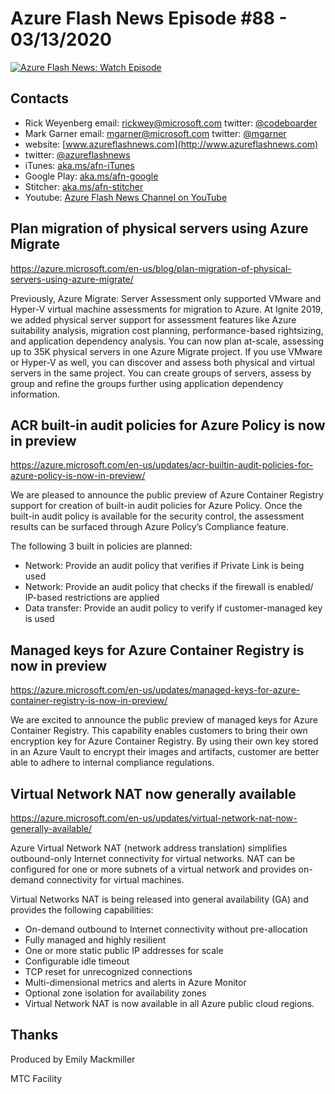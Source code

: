 # Azure Flash News Episode #88 - 03/13/2020

[![Azure Flash News: Watch Episode](https://img.youtube.com/vi/lBtl9pvKteM/0.jpg)](https://youtu.be/lBtl9pvKteM "Azure Flash News: Episode 88")


## Contacts
* Rick Weyenberg  email: rickwey@microsoft.com twitter: [@codeboarder](https://www.twitter.com/codeboarder)
* Mark Garner email: mgarner@microsoft.com twitter: [@mgarner](https://www.twitter.com/mgarner)
* website: [www.azureflashnews.com](http://www.azureflashnews.com)
* twitter: [@azureflashnews](https://www.twitter.com/azureflashnews)
* iTunes: [aka.ms/afn-iTunes](https://aka.ms/afn-iTunes)
* Google Play: [aka.ms/afn-google](https://aka.ms/afn-google)
* Stitcher: [aka.ms/afn-stitcher](https://aka.ms/afn-stitcher)
* Youtube: [Azure Flash News Channel on YouTube](https://www.youtube.com/channel/UCV6U_D4q7OxQaf0rFfEb6fQ)

## Plan migration of physical servers using Azure Migrate

https://azure.microsoft.com/en-us/blog/plan-migration-of-physical-servers-using-azure-migrate/

Previously, Azure Migrate: Server Assessment only supported VMware and Hyper-V virtual machine assessments for migration to Azure. At Ignite 2019, we added physical server support for assessment features like Azure suitability analysis, migration cost planning, performance-based rightsizing, and application dependency analysis. You can now plan at-scale, assessing up to 35K physical servers in one Azure Migrate project. If you use VMware or Hyper-V as well, you can discover and assess both physical and virtual servers in the same project. You can create groups of servers, assess by group and refine the groups further using application dependency information.

## ACR built-in audit policies for Azure Policy is now in preview

https://azure.microsoft.com/en-us/updates/acr-builtin-audit-policies-for-azure-policy-is-now-in-preview/

We are pleased to announce the public preview of Azure Container Registry support for creation of built-in audit policies for Azure Policy.  Once the built-in audit policy is available for the security control, the assessment results can be surfaced through Azure Policy’s Compliance feature.

The following 3 built in policies are planned:
- Network: Provide an audit policy that verifies if Private Link is being used
- Network: Provide an audit policy that checks if the firewall is enabled/ IP-based restrictions are applied
- Data transfer: Provide an audit policy to verify if customer-managed key is used

## Managed keys for Azure Container Registry is now in preview

https://azure.microsoft.com/en-us/updates/managed-keys-for-azure-container-registry-is-now-in-preview/

We are excited to announce the public preview of managed keys for Azure Container Registry. This capability enables customers to bring their own encryption key for Azure Container Registry. By using their own key stored in an Azure Vault to encrypt their images and artifacts, customer are better able to adhere to internal compliance regulations.

## Virtual Network NAT now generally available

https://azure.microsoft.com/en-us/updates/virtual-network-nat-now-generally-available/

Azure Virtual Network NAT (network address translation) simplifies outbound-only Internet connectivity for virtual networks. NAT can be configured for one or more subnets of a virtual network and provides on-demand connectivity for virtual machines.

Virtual Networks NAT is being released into general availability (GA) and provides the following capabilities: 
- On-demand outbound to Internet connectivity without pre-allocation 
- Fully managed and highly resilient 
- One or more static public IP addresses for scale 
- Configurable idle timeout 
- TCP reset for unrecognized connections 
- Multi-dimensional metrics and alerts in Azure Monitor 
- Optional zone isolation for availability zones 
- Virtual Network NAT is now available in all Azure public cloud regions.

## Thanks
Produced by Emily Mackmiller

MTC Facility
